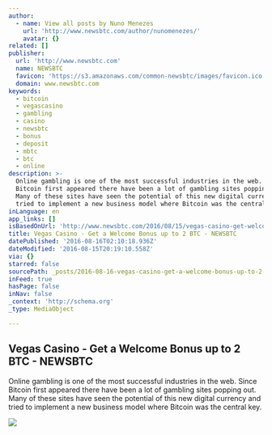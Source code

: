 ```yaml
---
author:
  - name: View all posts by Nuno Menezes
    url: 'http://www.newsbtc.com/author/nunomenezes/'
    avatar: {}
related: []
publisher:
  url: 'http://www.newsbtc.com'
  name: NEWSBTC
  favicon: 'https://s3.amazonaws.com/common-newsbtc/images/favicon.ico'
  domain: www.newsbtc.com
keywords:
  - bitcoin
  - vegascasino
  - gambling
  - casino
  - newsbtc
  - bonus
  - deposit
  - mbtc
  - btc
  - online
description: >-
  Online gambling is one of the most successful industries in the web. Since
  Bitcoin first appeared there have been a lot of gambling sites popping out.
  Many of these sites have seen the potential of this new digital currency and
  tried to implement a new business model where Bitcoin was the central key.
inLanguage: en
app_links: []
isBasedOnUrl: 'http://www.newsbtc.com/2016/08/15/vegas-casino-get-welcome-bonus-2-btc/'
title: Vegas Casino - Get a Welcome Bonus up to 2 BTC - NEWSBTC
datePublished: '2016-08-16T02:10:18.936Z'
dateModified: '2016-08-15T20:19:10.558Z'
via: {}
starred: false
sourcePath: _posts/2016-08-16-vegas-casino-get-a-welcome-bonus-up-to-2-btc-newsbtc.md
inFeed: true
hasPage: false
inNav: false
_context: 'http://schema.org'
_type: MediaObject

---
```

<article style=""><h1>Vegas Casino - Get a Welcome Bonus up to 2 BTC - NEWSBTC</h1><p>Online gambling is one of the most successful industries in the web. Since Bitcoin first appeared there have been a lot of gambling sites popping out. Many of these sites have seen the potential of this new digital currency and tried to implement a new business model where Bitcoin was the central key.</p><img src="http://s3.amazonaws.com/main-newsbtc-images/2016/07/14155016/VegasCasino1.jpg" /></article>